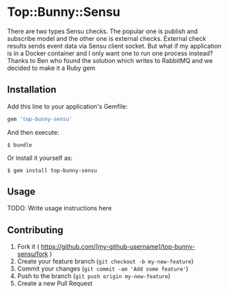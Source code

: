 # Top::Bunny::Sensu

There are two types Sensu checks. The popular one is publish and subscribe model
and the other one is external checks. External check results sends event data via
Sensu client socket. But what if my application is in a Docker container and I only
want one to run one process instead? Thanks to Ben who found the solution which
writes to RabbitMQ and we decided to make it a Ruby gem

## Installation

Add this line to your application's Gemfile:

```ruby
gem 'top-bunny-sensu'
```

And then execute:

    $ bundle

Or install it yourself as:

    $ gem install top-bunny-sensu

## Usage

TODO: Write usage instructions here

## Contributing

1. Fork it ( https://github.com/[my-github-username]/top-bunny-sensu/fork )
2. Create your feature branch (`git checkout -b my-new-feature`)
3. Commit your changes (`git commit -am 'Add some feature'`)
4. Push to the branch (`git push origin my-new-feature`)
5. Create a new Pull Request
